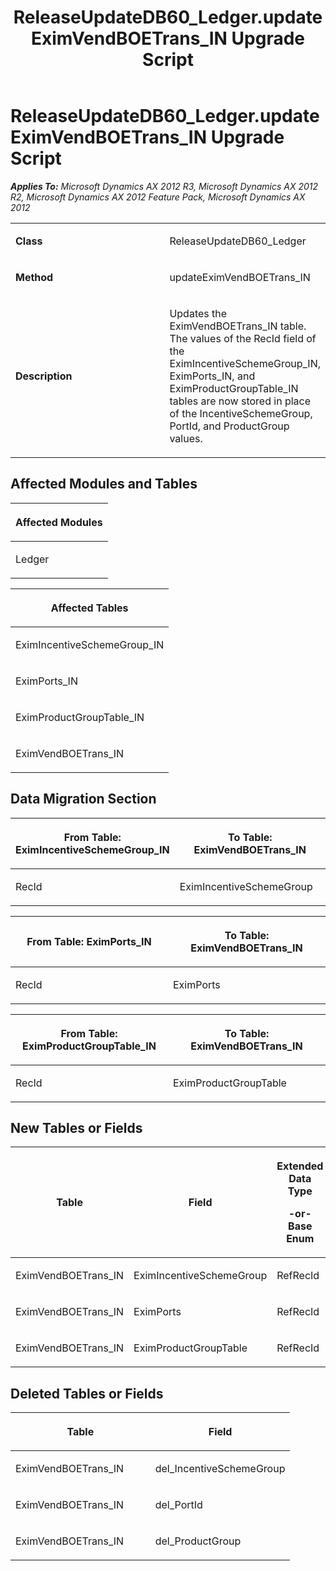 ﻿---
title: ReleaseUpdateDB60_Ledger.updateEximVendBOETrans_IN Upgrade Script
TOCTitle: ReleaseUpdateDB60_Ledger.updateEximVendBOETrans_IN Upgrade Script
ms:assetid: c877a372-9ec2-4f29-f876-d581f366ff27
ms:mtpsurl: https://msdn.microsoft.com/en-us/library/JJ719601(v=AX.60)
ms:contentKeyID: 49711168
ms.date: 05/18/2015
mtps_version: v=AX.60
---

# ReleaseUpdateDB60\_Ledger.updateEximVendBOETrans\_IN Upgrade Script 


_**Applies To:** Microsoft Dynamics AX 2012 R3, Microsoft Dynamics AX 2012 R2, Microsoft Dynamics AX 2012 Feature Pack, Microsoft Dynamics AX 2012_

<table>
<colgroup>
<col style="width: 50%" />
<col style="width: 50%" />
</colgroup>
<tbody>
<tr class="odd">
<td><p><strong>Class</strong></p></td>
<td><p>ReleaseUpdateDB60_Ledger</p></td>
</tr>
<tr class="even">
<td><p><strong>Method</strong></p></td>
<td><p>updateEximVendBOETrans_IN</p></td>
</tr>
<tr class="odd">
<td><p><strong>Description</strong></p></td>
<td><p>Updates the EximVendBOETrans_IN table. The values of the RecId field of the EximIncentiveSchemeGroup_IN, EximPorts_IN, and EximProductGroupTable_IN tables are now stored in place of the IncentiveSchemeGroup, PortId, and ProductGroup values.</p></td>
</tr>
</tbody>
</table>


## Affected Modules and Tables

<table>
<colgroup>
<col style="width: 100%" />
</colgroup>
<thead>
<tr class="header">
<th><p>Affected Modules</p></th>
</tr>
</thead>
<tbody>
<tr class="odd">
<td><p>Ledger</p></td>
</tr>
</tbody>
</table>


<table>
<colgroup>
<col style="width: 100%" />
</colgroup>
<thead>
<tr class="header">
<th><p>Affected Tables</p></th>
</tr>
</thead>
<tbody>
<tr class="odd">
<td><p>EximIncentiveSchemeGroup_IN</p></td>
</tr>
<tr class="even">
<td><p>EximPorts_IN</p></td>
</tr>
<tr class="odd">
<td><p>EximProductGroupTable_IN</p></td>
</tr>
<tr class="even">
<td><p>EximVendBOETrans_IN</p></td>
</tr>
</tbody>
</table>


## Data Migration Section

<table>
<colgroup>
<col style="width: 50%" />
<col style="width: 50%" />
</colgroup>
<thead>
<tr class="header">
<th><p>From Table: EximIncentiveSchemeGroup_IN</p></th>
<th><p>To Table: EximVendBOETrans_IN</p></th>
</tr>
</thead>
<tbody>
<tr class="odd">
<td><p>RecId</p></td>
<td><p>EximIncentiveSchemeGroup</p></td>
</tr>
</tbody>
</table>


<table>
<colgroup>
<col style="width: 50%" />
<col style="width: 50%" />
</colgroup>
<thead>
<tr class="header">
<th><p>From Table: EximPorts_IN</p></th>
<th><p>To Table: EximVendBOETrans_IN</p></th>
</tr>
</thead>
<tbody>
<tr class="odd">
<td><p>RecId</p></td>
<td><p>EximPorts</p></td>
</tr>
</tbody>
</table>


<table>
<colgroup>
<col style="width: 50%" />
<col style="width: 50%" />
</colgroup>
<thead>
<tr class="header">
<th><p>From Table: EximProductGroupTable_IN</p></th>
<th><p>To Table: EximVendBOETrans_IN</p></th>
</tr>
</thead>
<tbody>
<tr class="odd">
<td><p>RecId</p></td>
<td><p>EximProductGroupTable</p></td>
</tr>
</tbody>
</table>


## New Tables or Fields

<table>
<colgroup>
<col style="width: 33%" />
<col style="width: 33%" />
<col style="width: 33%" />
</colgroup>
<thead>
<tr class="header">
<th><p>Table</p></th>
<th><p>Field</p></th>
<th><p>Extended Data Type</p>
<p>-or- Base Enum</p></th>
</tr>
</thead>
<tbody>
<tr class="odd">
<td><p>EximVendBOETrans_IN</p></td>
<td><p>EximIncentiveSchemeGroup</p></td>
<td><p>RefRecId</p></td>
</tr>
<tr class="even">
<td><p>EximVendBOETrans_IN</p></td>
<td><p>EximPorts</p></td>
<td><p>RefRecId</p></td>
</tr>
<tr class="odd">
<td><p>EximVendBOETrans_IN</p></td>
<td><p>EximProductGroupTable</p></td>
<td><p>RefRecId</p></td>
</tr>
</tbody>
</table>


## Deleted Tables or Fields

<table>
<colgroup>
<col style="width: 50%" />
<col style="width: 50%" />
</colgroup>
<thead>
<tr class="header">
<th><p>Table</p></th>
<th><p>Field</p></th>
</tr>
</thead>
<tbody>
<tr class="odd">
<td><p>EximVendBOETrans_IN</p></td>
<td><p>del_IncentiveSchemeGroup</p></td>
</tr>
<tr class="even">
<td><p>EximVendBOETrans_IN</p></td>
<td><p>del_PortId</p></td>
</tr>
<tr class="odd">
<td><p>EximVendBOETrans_IN</p></td>
<td><p>del_ProductGroup</p></td>
</tr>
</tbody>
</table>

  


